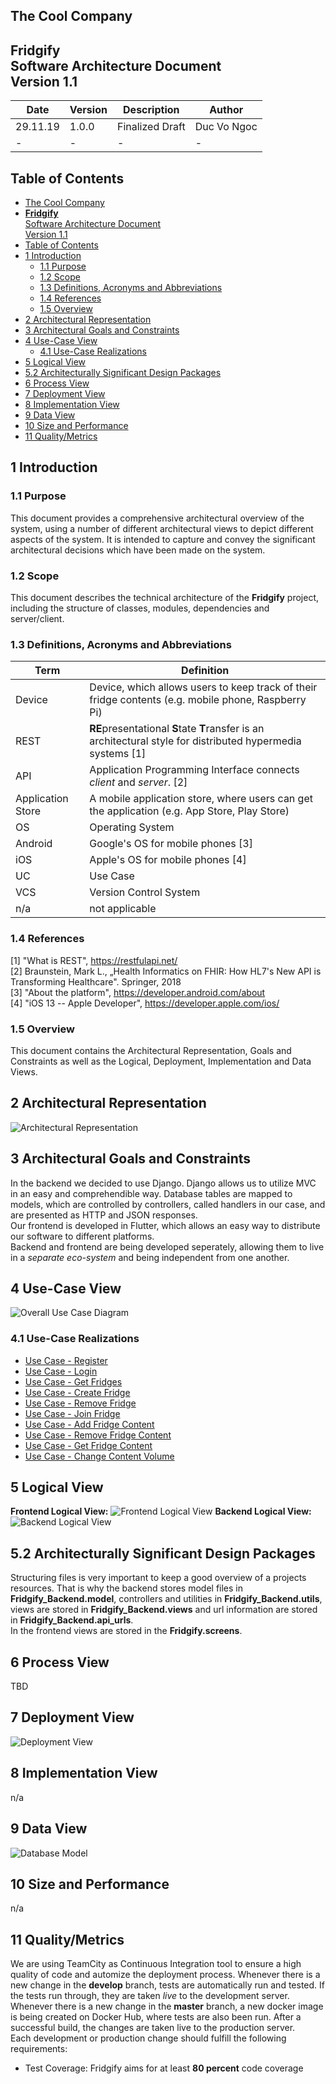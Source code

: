 ## The Cool Company 
## **Fridgify** <br/>Software Architecture Document <br/>Version 1.1

| **Date** | **Version** | **Description** | **Author** |
| -------- | ----------- | --------------- | ---------- |
| 29.11.19 | 1.0.0 | Finalized Draft | Duc Vo Ngoc |
| - | - | - | -|

## Table of Contents
- [The Cool Company](#the-cool-company)
- [**Fridgify** <br/>Software Architecture Document <br/>Version 1.1](#fridgify-brsoftware-architecture-document-brversion-11)
- [Table of Contents](#table-of-contents)
- [1 Introduction](#1-introduction)
  - [1.1 Purpose](#11-purpose)
  - [1.2 Scope](#12-scope)
  - [1.3 Definitions, Acronyms and Abbreviations](#13-definitions-acronyms-and-abbreviations)
  - [1.4 References](#14-references)
  - [1.5 Overview](#15-overview)
- [2 Architectural Representation](#2-architectural-representation)
- [3 Architectural Goals and Constraints](#3-architectural-goals-and-constraints)
- [4 Use-Case View](#4-use-case-view)
  - [4.1 Use-Case Realizations](#41-use-case-realizations)
- [5 Logical View](#5-logical-view)
- [5.2 Architecturally Significant Design Packages](#52-architecturally-significant-design-packages)
- [6 Process View](#6-process-view)
- [7 Deployment View](#7-deployment-view)
- [8 Implementation View](#8-implementation-view)
- [9 Data View](#9-data-view)
- [10 Size and Performance](#10-size-and-performance)
- [11 Quality/Metrics](#11-qualitymetrics)

## 1 Introduction
### 1.1 Purpose
This document provides a comprehensive architectural overview of the system, using a number of different architectural views to depict different aspects of the system. It is intended to capture and convey the significant architectural decisions which have been made on the system.

### 1.2 Scope
This document describes the technical architecture of the **Fridgify** project, including the structure of classes, modules, dependencies and server/client.

### 1.3 Definitions, Acronyms and Abbreviations
| **Term** | **Definition** |
| -------- | -------------- |
| Device | Device, which allows users to keep track of their fridge contents (e.g. mobile phone, Raspberry Pi)
| REST | **RE**presentational **S**tate **T**ransfer is an architectural style for distributed hypermedia systems \[1\]
| API | Application Programming Interface connects *client* and *server*. \[2\] |
| Application Store |  A mobile application store, where users can get the application (e.g. App Store, Play Store)
| OS | Operating System
| Android | Google's OS for mobile phones \[3\] |
| iOS | Apple's OS for mobile phones \[4\] |
| UC | Use Case |
| VCS | Version Control System |
| n/a | not applicable |

### 1.4 References
\[1\] "What is REST", <https://restfulapi.net/>\
\[2\] Braunstein, Mark L., „Health Informatics on FHIR: How HL7's New
API is Transforming Healthcare". Springer, 2018\
\[3\] "About the platform", <https://developer.android.com/about>\
\[4\] "iOS 13 -- Apple Developer", <https://developer.apple.com/ios/>

### 1.5 Overview
This document contains the Architectural Representation, Goals and Constraints as well as the Logical, Deployment, Implementation and Data Views.

## 2 Architectural Representation
![Architectural Representation](./architecture.png)

## 3 Architectural Goals and Constraints
In the backend we decided to use Django. Django allows us to utilize MVC in an easy and comprehendible way. Database tables are mapped to models, which are controlled by controllers, called handlers in our case, and are presented as HTTP and JSON responses.\
Our frontend is developed in Flutter, which allows an easy way to distribute our software to different platforms.\
Backend and frontend are being developed seperately, allowing them to live in a *separate eco-system* and being independent from one another.

## 4 Use-Case View
![Overall Use Case Diagram](https://github.com/Fridgify/Fridgify_Documentation/blob/master/use_cases/overall_ucd_v2.png)

### 4.1 Use-Case Realizations
* [Use Case - Register](https://github.com/DonkeyCo/Fridgify/blob/documentation/documentation/uc/authentication/register.md)
* [Use Case - Login](https://github.com/DonkeyCo/Fridgify/blob/documentation/documentation/uc/authentication/login.md)
* [Use Case - Get Fridges](https://github.com/DonkeyCo/Fridgify/blob/documentation/documentation/uc/getFridges/getFridgesUseCase.md)
* [Use Case - Create Fridge](https://github.com/DonkeyCo/Fridgify/blob/documentation/documentation/uc/createFridge/createFridgeUseCase.md)
* [Use Case - Remove Fridge](https://github.com/DonkeyCo/Fridgify/blob/documentation/documentation/uc/removeFridge/deleteFridgeUseCase.md)
* [Use Case - Join Fridge](https://github.com/DonkeyCo/Fridgify/blob/documentation/documentation/uc/joinFridge/joinFridgeUseCase.md)
* [Use Case - Add Fridge Content](https://github.com/DonkeyCo/Fridgify/blob/documentation/documentation/uc/fridgeContent/addContent/addContentUseCase.md)
* [Use Case - Remove Fridge Content](https://github.com/DonkeyCo/Fridgify/blob/documentation/documentation/uc/fridgeContent/removeContent/removeContentUseCase.md)
* [Use Case - Get Fridge Content](https://github.com/DonkeyCo/Fridgify/blob/documentation/documentation/uc/fridgeContent/getContent/getFridgeContentUseCase.md)
* [Use Case - Change Content Volume](https://github.com/DonkeyCo/Fridgify/blob/documentation/documentation/uc/fridgeContent/changeContentVolume/changeContentVolume.md)

## 5 Logical View
**Frontend Logical View:**
![Frontend Logical View](./frontend_uml_mvc.svg)
**Backend Logical View:**
![Backend Logical View](./backend_uml_mvc.svg)

## 5.2 Architecturally Significant Design Packages
Structuring files is very important to keep a good overview of a projects resources. That is why the backend stores model files in **Fridgify_Backend.model**, controllers and utilities in **Fridgify_Backend.utils**, views are stored in **Fridgify_Backend.views** and url information are stored in **Fridgify_Backend.api_urls**.\
In the frontend views are stored in the **Fridgify.screens**.

## 6 Process View
TBD

## 7 Deployment View
![Deployment View](./deployment.svg)

## 8 Implementation View
n/a

## 9 Data View
![Database Model](../database/generatedClassDiagram.png)

## 10 Size and Performance
n/a

## 11 Quality/Metrics
We are using TeamCity as Continuous Integration tool to ensure a high quality of code and automize the deployment process. Whenever there is a new change in the **develop** branch, tests are automatically run and tested. If the tests run through, they are taken *live* to the development server.\
Whenever there is a new change in the **master** branch, a new docker image is being created on Docker Hub, where tests are also been run. After a successful build, the changes are taken live to the production server.\
Each development or production change should fulfill the following requirements:
* Test Coverage: Fridgify aims for at least **80 percent** code coverage